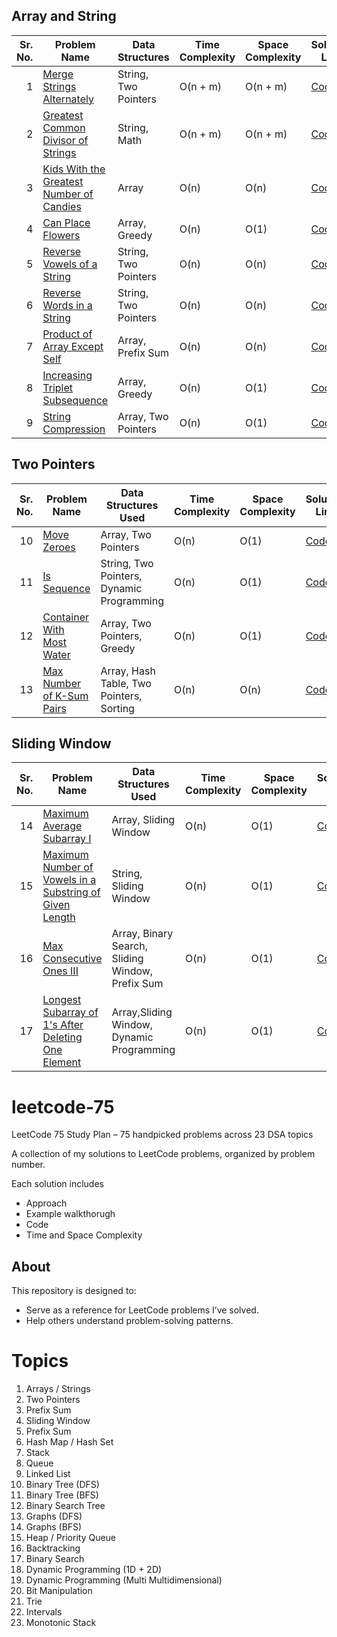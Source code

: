 ## Array and String
| Sr. No. | Problem Name                                                                                                        | Data Structures  | Time Complexity | Space Complexity | Solution Link                                                                                                                                                           |
| ------: | ------------------------------------------------------------------------------------------------------------------- | -------------------- | --------------- | ---------------- | ----------------------------------------------------------------------------------------------------------------------------------------------------------------------- |
|       1 | [Merge Strings Alternately](https://leetcode.com/problems/merge-strings-alternately/)                               | String, Two Pointers              | O(n + m)           | O(n + m)             | [Code](https://github.com/RikamPalkar/leetcode-75/blob/main/Leetcode%2075/01.%20Arrays%20%26%20Strings/1.%20Merge%20Strings%20Alternately.cs)                                   |
|       2 | [Greatest Common Divisor of Strings](https://leetcode.com/problems/greatest-common-divisor-of-strings/)             | String, Math               | O(n + m)             | O(n + m)              | [Code](https://github.com/RikamPalkar/leetcode-75/blob/main/Leetcode%2075/01.%20Arrays%20%26%20Strings/2.%20Greatest%20Common%20Divisor%20of%20Strings.cs)              |
|       3 | [Kids With the Greatest Number of Candies](https://leetcode.com/problems/kids-with-the-greatest-number-of-candies/) | Array                | O(n)            | O(n)             | [Code](https://github.com/RikamPalkar/leetcode-75/blob/main/Leetcode%2075/01.%20Arrays%20%26%20Strings/3.%20Kids%20With%20the%20Greatest%20Number%20of%20Candies.cs) |
|       4 | [Can Place Flowers](https://leetcode.com/problems/can-place-flowers/)                                               | Array, Greedy                | O(n)            | O(1)             | [Code](https://github.com/RikamPalkar/leetcode-75/blob/main/Leetcode%2075/01.%20Arrays%20%26%20Strings/4.%20Can%20Place%20Flowers.cs)                                                   |
|       5 | [Reverse Vowels of a String](https://leetcode.com/problems/reverse-vowels-of-a-string/)                             | String, Two Pointers                | O(n)            | O(n)             | [Code](https://github.com/RikamPalkar/leetcode-75/blob/main/Leetcode%2075/01.%20Arrays%20%26%20Strings/5.%20Reverse%20Vowels%20of%20a%20String%20.cs)                               |
|       6 | [Reverse Words in a String](https://leetcode.com/problems/reverse-words-in-a-string/)                               | String, Two Pointers                 | O(n)            | O(n)             | [Code](https://github.com/RikamPalkar/leetcode-75/blob/main/Leetcode%2075/01.%20Arrays%20%26%20Strings/6.%20Reverse%20Words%20in%20a%20String.cs)                                 |
|       7 | [Product of Array Except Self](https://leetcode.com/problems/product-of-array-except-self/)                         | Array, Prefix Sum                | O(n)            | O(n)             | [Code](https://github.com/RikamPalkar/leetcode-75/blob/main/Leetcode%2075/01.%20Arrays%20%26%20Strings/7.%20Product%20of%20Array%20Except%20Self.cs)                           |
|       8 | [Increasing Triplet Subsequence](https://leetcode.com/problems/increasing-triplet-subsequence/)                     | Array, Greedy                | O(n)            | O(1)             | [Code](https://github.com/RikamPalkar/leetcode-75/blob/main/Leetcode%2075/01.%20Arrays%20%26%20Strings/8.%20Increasing%20Triplet%20Subsequence.cs)                         |
|       9 | [String Compression](https://leetcode.com/problems/string-compression/)                                             | Array, Two Pointers                 | O(n)            | O(1)             | [Code](https://github.com/RikamPalkar/leetcode-75/blob/main/Leetcode%2075/01.%20Arrays%20%26%20Strings/9.%20String%20Compression.cs)                                                  |

## Two Pointers
| Sr. No. | Problem Name                                                                          | Data Structures Used | Time Complexity | Space Complexity | Solution Link                                                                                                                           |
| ------: | ------------------------------------------------------------------------------------- | -------------------- | --------------- | ---------------- | --------------------------------------------------------------------------------------------------------------------------------------- |
|       10 | [Move Zeroes](https://leetcode.com/problems/move-zeroes/?envType=study-plan-v2&envId=leetcode-75)                             | Array, Two Pointers                 | O(n)            | O(1)             | [Code](https://github.com/RikamPalkar/leetcode-75/blob/main/Leetcode%2075/02.%20Two%20Pointers/10.%20Move%20Zeroes.cs)                   |
|       11 | [Is Sequence](https://leetcode.com/problems/is-subsequence/description/?envType=study-plan-v2&envId=leetcode-75)                             | String, Two Pointers, Dynamic Programming                | O(n)            | O(1)             | [Code](https://github.com/RikamPalkar/leetcode-75/blob/main/Leetcode%2075/02.%20Two%20Pointers/11.%20Is%20Subsequence.cs)                   |
|       12 | [Container With Most Water](https://leetcode.com/problems/container-with-most-water/?envType=study-plan-v2&envId=leetcode-75) | Array, Two Pointers, Greedy                | O(n)            | O(1)             | [Code](https://github.com/RikamPalkar/leetcode-75/blob/main/Leetcode%2075/02.%20Two%20Pointers/12.%20Container%20With%20Most%20Water.cs) |
|       13 | [Max Number of K-Sum Pairs](https://leetcode.com/problems/container-with-most-water/) | Array, Hash Table, Two Pointers, Sorting                | O(n)            | O(n)             | [Code](https://github.com/RikamPalkar/leetcode-75/blob/main/Leetcode%2075/02.%20Two%20Pointers/13.%20Max%20Number%20of%20K-Sum%20Pairs.cs) |

## Sliding Window
| Sr. No. | Problem Name                                                                                                                                      | Data Structures Used | Time Complexity | Space Complexity | Solution Link                                                                                                                                                                       |
| ------: | ------------------------------------------------------------------------------------------------------------------------------------------------- | -------------------- | --------------- | ---------------- | ----------------------------------------------------------------------------------------------------------------------------------------------------------------------------------- |
|       14 | [Maximum Average Subarray I](https://leetcode.com/problems/maximum-average-subarray-i/)                                                           | Array, Sliding Window                | O(n)            | O(1)             | [Code](https://github.com/RikamPalkar/leetcode-75/blob/main/Leetcode%2075/03.%20Sliding%20Window/14.%20Maximum%20Average%20Subarray%20I.cs)                                          |
|       15 | [Maximum Number of Vowels in a Substring of Given Length](https://leetcode.com/problems/maximum-number-of-vowels-in-a-substring-of-given-length/) | String, Sliding Window              | O(n)            | O(1)             | [Code](https://github.com/RikamPalkar/leetcode-75/blob/main/Leetcode%2075/03.%20Sliding%20Window/15.%20Maximum%20Number%20of%20Vowels%20in%20a%20Substring%20of%20Given%20Length.cs) |
|       16 | [Max Consecutive Ones III](https://leetcode.com/problems/max-consecutive-ones-iii/)                                                               | Array, Binary Search, Sliding Window, Prefix Sum               | O(n)            | O(1)             | [Code](https://github.com/RikamPalkar/leetcode-75/blob/main/Leetcode%2075/03.%20Sliding%20Window/16.%20Max%20Consecutive%20Ones%20III.cs)                                            |
|       17 | [Longest Subarray of 1's After Deleting One Element](https://leetcode.com/problems/longest-subarray-of-1s-after-deleting-one-element/)            | Array,Sliding Window, Dynamic Programming                | O(n)            | O(1)             | [Code](https://github.com/RikamPalkar/leetcode-75/blob/main/Leetcode%2075/03.%20Sliding%20Window/17.%20Longest%20Subarray%20of%201's%20After%20Deleting%20One%20Element.cs)          |


# leetcode-75
LeetCode 75 Study Plan – 75 handpicked problems across 23 DSA topics

A collection of my solutions to LeetCode problems, organized by problem number. 

Each solution includes
- Approach
- Example walkthorugh
- Code
- Time and Space Complexity

## About

This repository is designed to:
- Serve as a reference for LeetCode problems I’ve solved.
- Help others understand problem-solving patterns.




# Topics
1. Arrays / Strings  
2. Two Pointers  
3. Prefix Sum  
4. Sliding Window
5. Prefix Sum
6. Hash Map / Hash Set  
7. Stack
8. Queue
9. Linked List  
10. Binary Tree (DFS)  
10. Binary Tree (BFS)  
11. Binary Search Tree  
12. Graphs (DFS)
13. Graphs (BFS)  
14. Heap / Priority Queue  
15. Backtracking  
16. Binary Search  
17. Dynamic Programming (1D + 2D)
18. Dynamic Programming (Multi Multidimensional)  
19. Bit Manipulation  
20. Trie  
21. Intervals  
22. Monotonic Stack  

